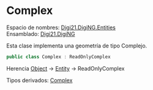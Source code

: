 # Complex

Espacio de nombres: [Digi21.DigiNG.Entities](./)  
Ensamblado: [Digi21.DigiNG](../)

Esta clase implementa una geometría de tipo Complejo.

```csharp
public class Complex : ReadOnlyComplex
```

Herencia [Object](https://docs.microsoft.com/en-us/dotnet/api/system.object?view=net-5.0) → [Entity](entity/) → ReadOnlyComplex

Tipos derivados: [Complex](complex.md)



## 

